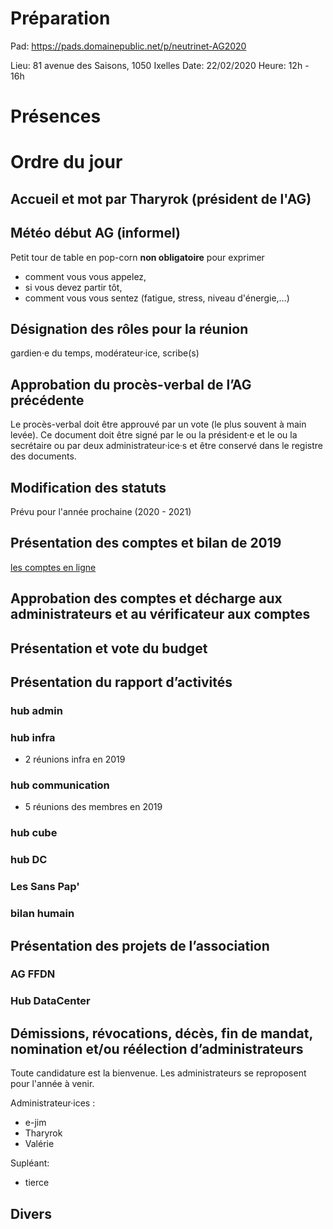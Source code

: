 <!-- TITLE: AG -->
<!-- SUBTITLE: AG portant sur 2019/2020 General Assembly -->

# Préparation
Pad: https://pads.domainepublic.net/p/neutrinet-AG2020

Lieu: 81 avenue des Saisons, 1050 Ixelles
Date: 22/02/2020
Heure: 12h - 16h

# Présences

# Ordre du jour
## Accueil et mot par Tharyrok (président de l'AG)
## Météo début AG (informel)
Petit tour de table en pop-corn **non obligatoire** pour exprimer

* comment vous vous appelez,
* si vous devez partir tôt,
* comment vous vous sentez (fatigue, stress, niveau d'énergie,…)
## Désignation des rôles pour la réunion
gardien·e du temps, modérateur·ice, scribe(s)
## Approbation du procès-verbal de l’AG précédente
Le procès-verbal doit être approuvé par un vote (le plus souvent à main levée). 
Ce document doit être signé par le ou la président·e et le ou la secrétaire ou par deux administrateur·ice·s et être conservé dans le registre des documents.

## Modification des statuts
Prévu pour l'année prochaine (2020 - 2021)
## Présentation des comptes et bilan de 2019
[les comptes en ligne](https://accounting.neutrinet.be/movements?year=2019)
## Approbation des comptes et décharge aux administrateurs et au vérificateur aux comptes
## Présentation et vote du budget
## Présentation du rapport d’activités
### hub admin
### hub infra
* 2 réunions infra en 2019
### hub communication
* 5 réunions des membres en 2019
### hub cube
### hub DC
### Les Sans Pap'
### bilan humain
## Présentation des projets de l’association
### AG FFDN
### Hub DataCenter
## Démissions, révocations, décès, fin de mandat, nomination et/ou réélection d’administrateurs
Toute candidature est la bienvenue. Les administrateurs se reproposent pour l'année à venir. 

Administrateur·ices :
* e-jim
* Tharyrok
* Valérie

Supléant:
* tierce

## Divers
